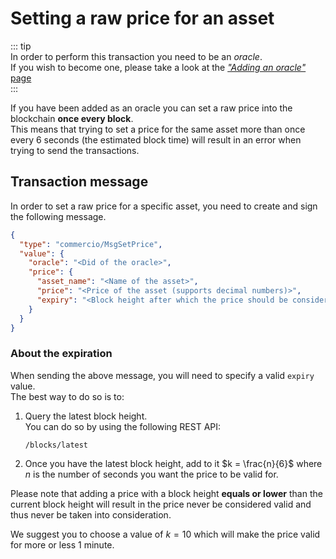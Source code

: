 # Setting a raw price for an asset

::: tip  
In order to perform this transaction you need to be an *oracle*.  
If you wish to become one, please take a look at the [*"Adding an oracle"* page](add-oracle.md)  
:::

If you have been added as an oracle you can set a raw price into the blockchain **once every block**.  
This means that trying to set a price for the same asset more than once every 6 seconds (the estimated block time) 
will result in an error when trying to send the transactions. 

## Transaction message
In order to set a raw price for a specific asset, you need to create and sign the following message. 

```json
{
  "type": "commercio/MsgSetPrice",
  "value": {
    "oracle": "<Did of the oracle>",
    "price": {
      "asset_name": "<Name of the asset>",
      "price": "<Price of the asset (supports decimal numbers)>",
      "expiry": "<Block height after which the price should be considered invalid>"
    }
  }
}
```

### About the expiration
When sending the above message, you will need to specify a valid `expiry` value.  
The best way to do so is to:

1. Query the latest block height.  
   You can do so by using the following REST API:  
   ```
   /blocks/latest
   ```
   
2. Once you have the latest block height, add to it $k = \frac{n}{6}$ where $n$ is the number of seconds you
   want the price to be valid for. 
   
Please note that adding a price with a block height **equals or lower** than the current block height will result 
in the price never be considered valid and thus never be taken into consideration.

We suggest you to choose a value of $k = 10$ which will make the price valid for more or less 1 minute.  
